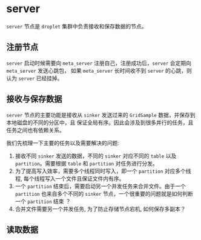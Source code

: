 # server

`server` 节点是 `droplet` 集群中负责接收和保存数据的节点。

## 注册节点

`server` 启动时候需要向 `meta_server` 注册自己，注册成功后，`server` 会定期向 `meta_server` 发送心跳包，
如果 `meta_server` 长时间收不到 `server` 的心跳，则认为 `server` 已经挂掉。

## 接收与保存数据

`server` 节点的主要功能是接收从 `sinker` 发送过来的 `GridSample` 数据，并保存到本地磁盘的不同的分区中，且
保证全局有序。因此会涉及到很多并行的任务，且任务之间也有依赖关系。

我们先梳理一下主要的任务以及需要解决的问题:
1. 接收不同 `sinker` 发送的数据，不同的 `sinker` 对应不同的 `table` 以及 `partition`。需要根据 `table` 和
   `partition` 对任务进行分发。
2. 为了提高写入效率，需要多个线程同时写入，即一个 `partition` 对应多个线程, 每个线程写入一个文件且保证文件内有序。
3. 一个 `partition` 结束后，需要启动另一个并发任务来合并文件。由于一个 `partition` 也来自多个不同的 `sinker`
   节点，一个很重要的问题就是如何判断一个 `partition` 结束 ？
4. 合并文件需要另一个并发任务, 为了防止存储节点宕机, 如何保存多副本？

## 读取数据